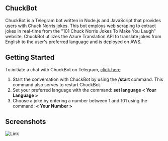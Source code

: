 ## ChuckBot
ChuckBot is a Telegram bot written in Node.js and JavaScript that provides users with Chuck Norris jokes. 
This bot employs web scraping to extract jokes in real-time from the "101 Chuck Norris Jokes To Make You Laugh" website.
ChuckBot utilizes the Azure Translation API to translate jokes from English to the user's preferred language and is deployed on AWS.


## Getting Started
To initiate a chat with ChuckBot on Telegram, [click here](https://t.me/ChuckLaughterNBot)

1. Start the conversation with ChuckBot by using the **/start** command. 
   This command also serves to restart ChuckBot.
2. Set your preferred language with the command: **set language < Your Language >**
3. Choose a joke by entering a number between 1 and 101 using the command: **< Your Number >**


## Screenshots 
![Link](https://github.com/barsedaka/telegram-chuck-bot/tree/master/images/screenshot.jpeg)
